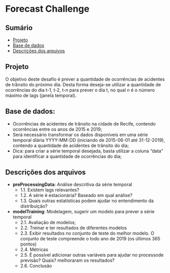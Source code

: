 # Forecast Challenge

## Sumário

- [Projeto](#projeto)
- [Base de dados](#base-de-dados)
- [Descrições dos arquivos](#descrições-dos-arquivos)

## Projeto

O objetivo deste desafio é prever a quantidade de ocorrências de acidentes de trânsito do próximo dia. Desta forma deseja-se utilizar a quantidade de ocorrências
do dia t-1, t-2, t-n para prever o dia t, no qual n é o número máximo de lags (janela temporal).

## Base de dados:
 - Ocorrências de acidentes de trânsito na cidade de Recife, contendo ocorrências entre os anos de 2015 e 2019;
- Será necessário transformar os dados disponíveis em uma série temporal diária YYYY-MM-DD (iniciando de 2015-06-01 até 31-12-2019), contendo a quantidade de acidentes de trânsito do dia;
- Dica: para criar a série temporal desejada, basta utilizar a coluna “data” para identificar a quantidade de ocorrências do dia;

## Descrições dos arquivos

 - **preProcessingData**: Análise descritiva da série temporal
      - 1.1. Existem lags relevantes?
      - 1.2. A série é estacionária? Baseado em qual análise?
      - 1.3. Quais outras estatísticas podem ajudar no entendimento da distribuição?
 - **modelTraining**: Modelagem, sugerir um modelo para prever a série temporal
      - 2.1. Avaliação de modelos;
      - 2.2. Treinar e ter resultados de diferentes modelos
      - 2.3. Exibir resultados no conjunto de teste do melhor modelo. O conjunto de teste compreende o todo ano de 2019 (os últimos 365 pontos) 
      - 2.4. Métricas
      - 2.5. É possível adicionar outras variáveis para ajudar no processode previsão? Quais? melhoraram os resultados?
      - 2.6. Conclusão